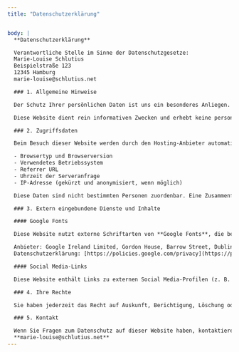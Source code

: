 ```yaml
---
title: "Datenschutzerklärung"


body: |
  **Datenschutzerklärung**

  Verantwortliche Stelle im Sinne der Datenschutzgesetze:
  Marie-Louise Schlutius
  Beispielstraße 123
  12345 Hamburg
  marie-louise@schlutius.net

  ### 1. Allgemeine Hinweise

  Der Schutz Ihrer persönlichen Daten ist uns ein besonderes Anliegen. Wir verarbeiten Ihre Daten daher ausschließlich auf Grundlage der gesetzlichen Bestimmungen (DSGVO, TMG).

  Diese Website dient rein informativen Zwecken und erhebt keine personenbezogenen Daten über Kontaktformulare oder Newsletter-Anmeldungen.

  ### 2. Zugriffsdaten

  Beim Besuch dieser Website werden durch den Hosting-Anbieter automatisch Informationen in sogenannten Server-Logfiles gespeichert, wie:

  - Browsertyp und Browserversion
  - Verwendetes Betriebssystem
  - Referrer URL
  - Uhrzeit der Serveranfrage
  - IP-Adresse (gekürzt und anonymisiert, wenn möglich)

  Diese Daten sind nicht bestimmten Personen zuordenbar. Eine Zusammenführung dieser Daten mit anderen Datenquellen wird nicht vorgenommen.

  ### 3. Extern eingebundene Dienste und Inhalte

  #### Google Fonts

  Diese Website nutzt externe Schriftarten von **Google Fonts**, die beim Aufruf der Seite direkt von Google-Servern geladen werden. Hierbei kann es zur Übertragung Ihrer IP-Adresse an Google kommen.

  Anbieter: Google Ireland Limited, Gordon House, Barrow Street, Dublin 4, Irland.
  Datenschutzerklärung: [https://policies.google.com/privacy](https://policies.google.com/privacy)

  #### Social Media-Links

  Diese Website enthält Links zu externen Social Media-Profilen (z. B. Instagram, LinkedIn). Beim Klicken auf einen solchen Link verlassen Sie unsere Seite, und es gelten die Datenschutzbestimmungen des jeweiligen Dienstes.

  ### 4. Ihre Rechte

  Sie haben jederzeit das Recht auf Auskunft, Berichtigung, Löschung oder Einschränkung der Verarbeitung Ihrer gespeicherten personenbezogenen Daten sowie ein Recht auf Datenübertragbarkeit.

  ### 5. Kontakt

  Wenn Sie Fragen zum Datenschutz auf dieser Website haben, kontaktieren Sie uns bitte unter:
  **marie-louise@schlutius.net**
---
```

